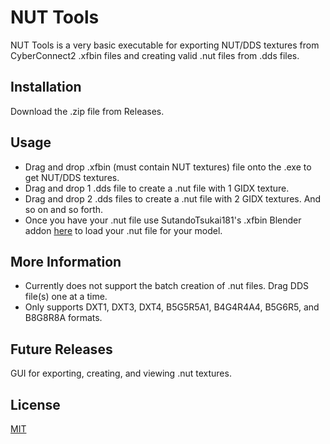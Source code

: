 # NUT Tools

NUT Tools is a very basic executable for exporting NUT/DDS textures from CyberConnect2 .xfbin files and creating valid .nut files from .dds files.

## Installation

Download the .zip file from Releases.


## Usage

* Drag and drop .xfbin (must contain NUT textures) file onto the .exe to get NUT/DDS textures.
* Drag and drop 1 .dds file to create a .nut file with 1 GIDX texture.
* Drag and drop 2 .dds files to create a .nut file with 2 GIDX textures. And so on and so forth.
* Once you have your .nut file use SutandoTsukai181's .xfbin Blender addon  [here](https://github.com/SutandoTsukai181/cc2_xfbin_blender "here title") to load your .nut file for your model.


## More Information
* Currently does not support the batch creation of .nut files. Drag DDS file(s) one at a time.
* Only supports DXT1, DXT3, DXT4, B5G5R5A1, B4G4R4A4, B5G6R5, and B8G8R8A formats.

## Future Releases
GUI for exporting, creating, and viewing .nut textures.

## License
[MIT](https://choosealicense.com/licenses/mit/)
